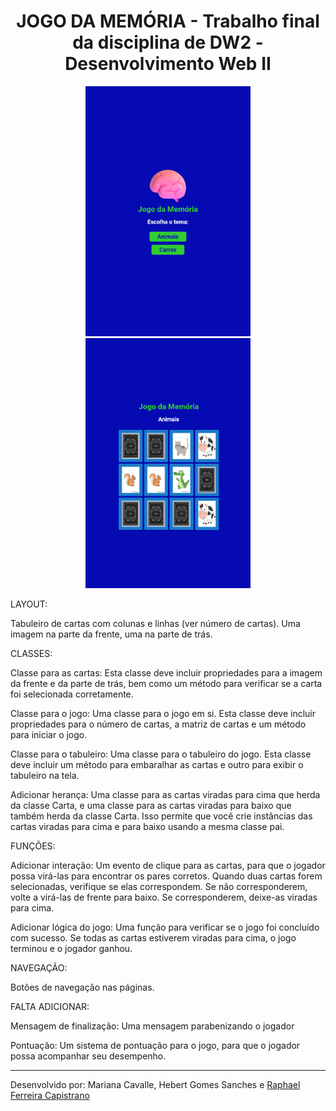 <h1 align="center">JOGO DA MEMÓRIA - Trabalho final da disciplina de DW2 - Desenvolvimento Web II</h1>
<p align="center">
<img src="src/img/Preview01.png" height="400px">
<img src="src/img/Preview02.png" height="400px">
</p>
LAYOUT:
 
Tabuleiro de cartas com colunas e linhas (ver número de cartas). Uma imagem na parte da frente, uma na parte de trás.


CLASSES:
 
Classe para as cartas: Esta classe deve incluir propriedades para a imagem da frente e da parte de trás, bem como um método para verificar se a carta foi selecionada corretamente.

Classe para o jogo: Uma classe para o jogo em si. Esta classe deve incluir propriedades para o número de cartas, a matriz de cartas e um método para iniciar o jogo.

Classe para o tabuleiro: Uma classe para o tabuleiro do jogo. Esta classe deve incluir um método para embaralhar as cartas e outro para exibir o tabuleiro na tela.

Adicionar herança: Uma classe para as cartas viradas para cima que herda da classe Carta, e uma classe para as cartas viradas para baixo que também herda da classe Carta. Isso permite que você crie instâncias das cartas viradas para cima e para baixo usando a mesma classe pai.


FUNÇÕES:

Adicionar interação: Um evento de clique para as cartas, para que o jogador possa virá-las para encontrar os pares corretos. Quando duas cartas forem selecionadas, verifique se elas correspondem. Se não corresponderem, volte a virá-las de frente para baixo. Se corresponderem, deixe-as viradas para cima.

Adicionar lógica do jogo: Uma função para verificar se o jogo foi concluído com sucesso. 
Se todas as cartas estiverem viradas para cima, o jogo terminou e o jogador ganhou.

NAVEGAÇÃO:

Botões de navegação nas páginas.


FALTA ADICIONAR:

Mensagem de finalização: Uma mensagem parabenizando o jogador

Pontuação: Um sistema de pontuação para o jogo, para que o jogador possa acompanhar seu desempenho.

<hr>
<p>Desenvolvido por: Mariana Cavalle, Hebert Gomes Sanches e <a href="https://github.com/C4PISTRANO">Raphael Ferreira Capistrano</a></p>
